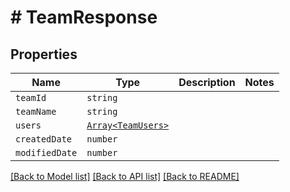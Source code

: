 # # TeamResponse



## Properties

Name | Type | Description | Notes
------------ | ------------- | ------------- | -------------
| `teamId` | ```string``` |   |  |
| `teamName` | ```string``` |   |  |
| `users` | [```Array<TeamUsers>```](TeamUsers.md) |   |  |
| `createdDate` | ```number``` |   |  |
| `modifiedDate` | ```number``` |   |  |

[[Back to Model list]](../README.md#models) [[Back to API list]](../README.md#api-endpoints) [[Back to README]](../README.md)
